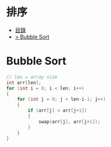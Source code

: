 # 排序
<!-- TOC -->
- [目錄](#排序)
- [> Bubble Sort](#Bubble-Sort)
<!-- /TOC -->

# Bubble Sort
```cpp
// len = array size
int arr[len];                           
for (int i = 0; i < len; i++)
{
    for (int j = 0; j < len-i-1; j++)
    {
        if (arr[j] > arr[j+1])
        {
            swap(arr[j], arr[j+1]);
        }
    }
}
```
